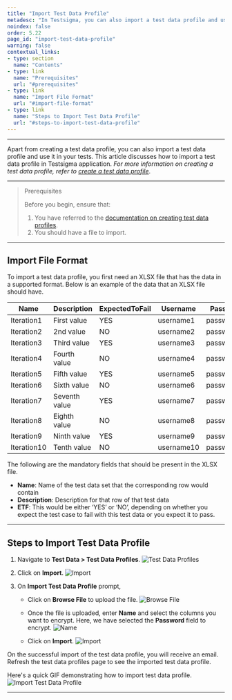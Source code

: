 ```yaml
---
title: "Import Test Data Profile"
metadesc: "In Testsigma, you can also import a test data profile and use it in your tests. This article discusses how to import a test data profile with right file format"
noindex: false
order: 5.22
page_id: "import-test-data-profile"
warning: false
contextual_links:
- type: section
  name: "Contents"
- type: link
  name: "Prerequisites"
  url: "#prerequisites"
- type: link
  name: "Import File Format"
  url: "#import-file-format"
- type: link
  name: "Steps to Import Test Data Profile"
  url: "#steps-to-import-test-data-profile"
---
```


---

Apart from creating a test data profile, you can also import a test data profile and use it in your tests. This article discusses how to import a test data profile in Testsigma application. *For more information on creating a test data profile, refer to [create a test data profile](https://testsigma.com/docs/test-data/create-data-profiles/)*.

---

> <p id="prerequisites">Prerequisites</p>
>
> Before you begin, ensure that: 
> 1. You have referred to the [documentation on creating test data profiles](https://testsigma.com/docs/test-data/create-data-profiles/). 
> 2. You should have a file to import. 

---

## **Import File Format**

To import a test data profile, you first need an XLSX file that has the data in a supported format. Below is an example of the data that an XLSX file should have. 

   |Name|Description|ExpectedToFail|Username|Password|
|----|-----------|--------------|--------|--------|
|Iteration1|First value|YES|username1|password1|
|Iteration2|2nd value|NO|username2|password2|
|Iteration3|Third value|YES|username3|password3|
|Iteration4|Fourth value|NO|username4|password4|
|Iteration5|Fifth value|YES|username5|password5|
|Iteration6|Sixth value|NO|username6|password6|
|Iteration7|Seventh value|YES|username7|password7|
|Iteration8|Eighth value|NO|username8|password8|
|Iteration9|Ninth value|YES|username9|password9|
|Iteration10|Tenth value|NO|username10|password10|


The following are the mandatory fields that should be present in the XLSX file. 
- **Name**: Name of the test data set that the corresponding row would contain
- **Description**: Description for that row of that test data
- **ETF**: This would be either ‘YES’ or ‘NO’, depending on whether you expect the test case to fail with this test data or you expect it to pass.


---


## **Steps to Import Test Data Profile**

1. Navigate to **Test Data > Test Data Profiles**.
![Test Data Profiles](https://s3.amazonaws.com/static-docs.testsigma.com/new_images/projects/applications/itdpnav.png)


2. Click on **Import**.
![Import](https://s3.amazonaws.com/static-docs.testsigma.com/new_images/projects/applications/itdpcoimp.png)


3. On **Import Test Data Profile** prompt,
   - Click on **Browse File** to upload the file.
   ![Browse File](https://s3.amazonaws.com/static-docs.testsigma.com/new_images/projects/applications/itdppbf.png)
   
   - Once the file is uploaded, enter **Name** and select the columns you want to encrypt. Here, we have selected the **Password** field to encrypt. 
   ![Name](https://s3.amazonaws.com/static-docs.testsigma.com/new_images/projects/applications/itdpsce.png)

   - Click on **Import**. 
   ![Import](https://s3.amazonaws.com/static-docs.testsigma.com/new_images/projects/applications/itdpimport.png)



On the successful import of the test data profile, you will receive an email. Refresh the test data profiles page to see the imported test data profile.


Here's a quick GIF demonstrating how to import test data profile.
![Import Test Data Profile](https://s3.amazonaws.com/static-docs.testsigma.com/new_images/projects/applications/ImportTDPWF.gif)


---